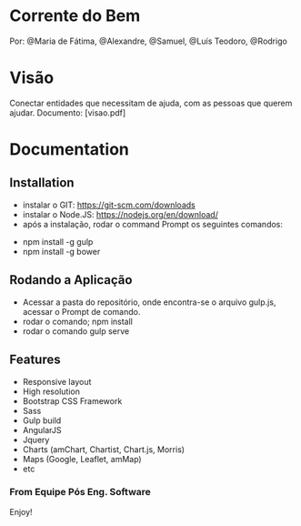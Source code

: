 # Corrente do Bem

Por: @Maria de Fátima, @Alexandre, @Samuel, @Luís Teodoro, @Rodrigo

# Visão
Conectar entidades que necessitam de ajuda, com as pessoas que querem ajudar.
Documento: [visao.pdf]

# Documentation

## Installation
- instalar o GIT: https://git-scm.com/downloads
- instalar o Node.JS: https://nodejs.org/en/download/
- após a instalação, rodar o command Prompt os seguintes comandos:

* npm install -g gulp
* npm install -g bower

## Rodando a Aplicação
- Acessar a pasta do repositório, onde encontra-se o arquivo gulp.js, acessar o Prompt de comando.
- rodar o comando; npm install
- rodar o comando gulp serve

## Features
* Responsive layout
* High resolution
* Bootstrap CSS Framework
* Sass
* Gulp build
* AngularJS
* Jquery
* Charts (amChart, Chartist, Chart.js, Morris)
* Maps (Google, Leaflet, amMap)
* etc

### From Equipe Pós Eng. Software

Enjoy!
